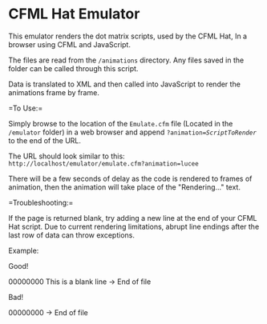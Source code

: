 CFML Hat Emulator
=================

This emulator renders the dot matrix scripts, used by the CFML Hat, In a browser using CFML and JavaScript.

The files are read from the <code>/animations</code> directory. Any files saved in the folder can be called through this script.

Data is translated to XML and then called into JavaScript to render the animations frame by frame.

=To Use:=

Simply browse to the location of the <code>Emulate.cfm</code> file (Located in the <code>/emulator</code> folder) in a web browser and append <code>?animation=<em>ScriptToRender</em></code> to the end of the URL.

The URL should look similar to this: <code>http://localhost/emulator/emulate.cfm?animation=lucee</code>

There will be a few seconds of delay as the code is rendered to frames of animation, then the animation will take place of the "Rendering..." text.

=Troubleshooting:=

If the page is returned blank, try adding a new line at the end of your CFML Hat script. Due to current rendering limitations, abrupt line endings after the last row of data can throw exceptions.

Example:

Good!

00000000
This is a blank line
-> End of file

Bad!

00000000 -> End of file